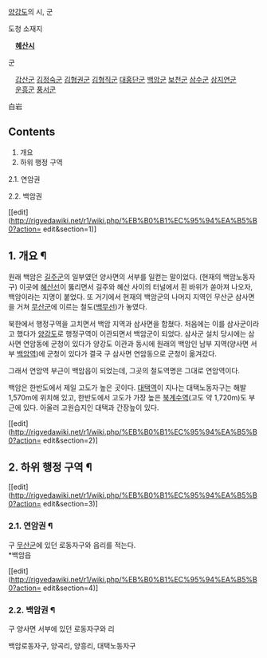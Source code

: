 [양강도](%EC%96%91%EA%B0%95%EB%8F%84.md)의 시, 군

도청 소재지

　**[혜산시](%ED%98%9C%EC%82%B0%EC%8B%9C.md)**

군

　[갑산군](%EA%B0%91%EC%82%B0%EA%B5%B0.md)
[김정숙군](%EA%B9%80%EC%A0%95%EC%88%99%EA%B5%B0.md)
[김형권군](%EA%B9%80%ED%98%95%EA%B6%8C%EA%B5%B0.md)
[김형직군](%EA%B9%80%ED%98%95%EC%A7%81%EA%B5%B0.md)
[대홍단군](%EB%8C%80%ED%99%8D%EB%8B%A8%EA%B5%B0.md)
[백암군](%EB%B0%B1%EC%95%94%EA%B5%B0.md)
[보천군](%EB%B3%B4%EC%B2%9C%EA%B5%B0.md)
[삼수군](%EC%82%BC%EC%88%98%EA%B5%B0.md)
[삼지연군](%EC%82%BC%EC%A7%80%EC%97%B0%EA%B5%B0.md)  
　[운흥군](%EC%9A%B4%ED%9D%A5%EA%B5%B0.md)
[풍서군](%ED%92%8D%EC%84%9C%EA%B5%B0.md)

白岩

## Contents

    

1. 개요 
2. 하위 행정 구역 
    

2.1. 연암권

2.2. 백암권

[[edit](http://rigvedawiki.net/r1/wiki.php/%EB%B0%B1%EC%95%94%EA%B5%B0?action=
edit&section=1)]

## 1. 개요 ¶

원래 백암은 [길주군](%EA%B8%B8%EC%A3%BC%EA%B5%B0.md)의 일부였던 양사면의 서부를 일컫는 말이었다. (현재의
백암노동자구) 이곳에 [혜산선](%ED%98%9C%EC%82%B0%EC%84%A0.md)이 뚫리면서 길주와 혜산 사이의 터널에서 흰
바위가 쏟아져 나오자, 백암이라는 지명이 붙었다. 또 거기에서 현재의 백암군의 나머지 지역인 무산군 삼사면을 거쳐
[무산군](%EB%AC%B4%EC%82%B0%EA%B5%B0.md)에 이르는
철도([백무선](%EB%B0%B1%EB%AC%B4%EC%84%A0.md))가 놓였다.

  

북한에서 행정구역을 고치면서 백암 지역과 삼사면을 합쳤다. 처음에는 이를 삼사군이라고 했다가
[양강도](%EC%96%91%EA%B0%95%EB%8F%84.md)로 행정구역이 이관되면서 백암군이 되었다. 삼사군 설치 당시에는
삼사면 연암동에 군청이 있다가 양강도 이관과 동시에 원래의 백암인 남부 지역(양사면 서부
[백암역](%EB%B0%B1%EC%95%94%EC%97%AD.md))에 군청이 있다가 결국 구 삼사면 연암동으로 군청이 옮겨갔다.

  

그래서 연암역 부근이 백암읍이 되었는데, 그곳의 철도역명은 그대로 연암역이다.

  

백암은 한반도에서 제일 고도가 높은 곳이다. [대택역](%EB%8C%80%ED%83%9D%EC%97%AD.md)이 지나는 대택노동자구는
해발 1,570m에 위치해 있고, 한반도에서 고도가 가장 높은
[북계수역](%EB%B6%81%EA%B3%84%EC%88%98%EC%97%AD.md)(고도 약 1,720m)도 부근에 있다. 아울러
고원습지인 대택과 간장늪이 있다.

  

[[edit](http://rigvedawiki.net/r1/wiki.php/%EB%B0%B1%EC%95%94%EA%B5%B0?action=
edit&section=2)]

## 2. 하위 행정 구역 ¶

[[edit](http://rigvedawiki.net/r1/wiki.php/%EB%B0%B1%EC%95%94%EA%B5%B0?action=
edit&section=3)]

### 2.1. 연암권 ¶

구 [무산군](%EB%AC%B4%EC%82%B0%EA%B5%B0.md)에 있던 로동자구와 읍리를 적는다.  
*백암읍 

  

[[edit](http://rigvedawiki.net/r1/wiki.php/%EB%B0%B1%EC%95%94%EA%B5%B0?action=
edit&section=4)]

### 2.2. 백암권 ¶

구 양사면 서부에 있던 로동자구와 리

  
  

백암로동자구, 양곡리, 양흥리, 대택노동자구

